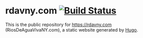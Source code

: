 # rdavny.com [![Build Status](https://circleci.com/gh/felicianotech/rdavny.com.svg?style=shield)](https://circleci.com/gh/felicianotech/rdavny.com)

This is the public repository for <https://rdavny.com> (RiosDeAguaVivaNY.com), a static website generated by [Hugo](https://GoHugo.io/).
